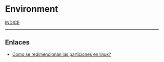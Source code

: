 # Environment

[INDICE](https://github.com/hackademymx/hackademy-docu/blob/main/README.md)

------
## Enlaces

* [Como se redimencionan las particiones en linux?](https://youtu.be/wbJdkLSD0S0)
